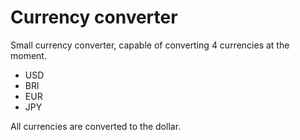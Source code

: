 # Currency converter

Small currency converter, capable of converting 4 currencies at the moment.

- USD
- BRl
- EUR
- JPY

All currencies are converted to the dollar.
